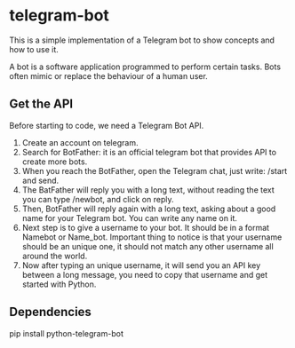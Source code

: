 # telegram-bot
This is a simple implementation of a Telegram bot to show concepts and how to use it. 

A bot is a software application programmed to perform certain tasks. Bots often mimic or replace the behaviour of a human user. 

## Get the API
Before starting to code, we need a Telegram Bot API. 
1) Create an account on telegram.
2) Search for BotFather: it is an official telegram bot that provides API to create more bots. 
3) When you reach the BotFather, open the Telegram chat, just write: /start and send. 
4) The BatFather will reply you with a long text, without reading the text you can type /newbot, and click on reply. 
5) Then, BotFather will reply again with a long text, asking about a good name for your Telegram bot. You can write any name on it.
6) Next step is to give a username to your bot. It should be in a format Namebot or Name_bot. Important thing to notice is that your username should be an unique one, it should not match any other username all around the world.
7) Now after typing an unique username, it will send you an API key between a long message, you need to copy that username and get started with Python. 

## Dependencies
pip install python-telegram-bot
